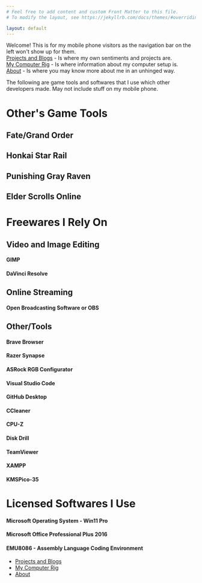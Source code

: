 ```yaml
---
# Feel free to add content and custom Front Matter to this file.
# To modify the layout, see https://jekyllrb.com/docs/themes/#overriding-theme-defaults

layout: default
---
```


<p>Welcome! This is for my mobile phone visitors as the navigation bar on the left won't show up for them.
<br><a href="/lorman-online-portfolio/blog">Projects and Blogs</a> - Is where my own sentiments and projects are.
<br><a href="/lorman-online-portfolio/rig">My Computer Rig</a> - Is where information about my computer setup is.
<br><a href="/lorman-online-portfolio/about">About</a> - Is where you may know more about me in an unhinged way.
</p>
<p>
The following are game tools and softwares that I use which other developers made. May not include stuff on my mobile phone.
</p>

<h1>Other's Game Tools</h1>
<h2>Fate/Grand Order</h2>
<h2>Honkai Star Rail</h2>
<h2>Punishing Gray Raven</h2>
<h2>Elder Scrolls Online</h2>

<h1>Freewares I Rely On</h1>
<h2>Video and Image Editing</h2>
<h4>GIMP</h4>
<h4>DaVinci Resolve</h4>
<h2>Online Streaming</h2>
<h4>Open Broadcasting Software or OBS</h4>
<h2>Other/Tools</h2>
<h4>Brave Browser</h4>
<h4>Razer Synapse</h4>
<h4>ASRock RGB Configurator</h4>
<h4>Visual Studio Code</h4>
<h4>GitHub Desktop</h4>
<h4>CCleaner</h4>
<h4>CPU-Z</h4>
<h4>Disk Drill</h4>
<h4>TeamViewer</h4>
<h4>XAMPP</h4>
<h4>KMSPico-35</h4>

<h1>Licensed Softwares I Use</h1>
<h4>Microsoft Operating System - Win11 Pro</h4>
<h4>Microsoft Office Professional Plus 2016</h4>
<h4>EMU8086 - Assembly Language Coding Environment</h4>

<div class="wrapper">
      <nav>
        <ul>
        <li class="active"><a href="/lorman-online-portfolio/blog">Projects and Blogs</a></li>
        <li class="active"><a href="/lorman-online-portfolio/rig">My Computer Rig</a></li>
        <li class="active"><a href="/lorman-online-portfolio/about">About</a></li>
        </ul>
      </nav>
</div>